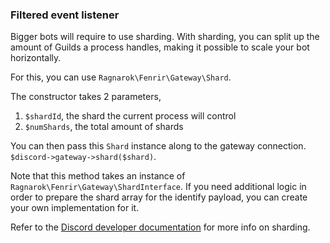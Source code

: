 ### Filtered event listener

Bigger bots will require to use sharding. With sharding, you can split up the amount of Guilds a process handles, making it possible to scale your bot horizontally.

For this, you can use `Ragnarok\Fenrir\Gateway\Shard`.

The constructor takes 2 parameters,

1. `$shardId`, the shard the current process will control
2. `$numShards`, the total amount of shards

You can then pass this `Shard` instance along to the gateway connection. `$discord->gateway->shard($shard)`.

Note that this method takes an instance of `Ragnarok\Fenrir\Gateway\ShardInterface`. If you need additional logic in order to prepare the shard array for the identify payload, you can create your own implementation for it.

Refer to the [Discord developer documentation](https://discord.com/developers/docs/topics/gateway#sharding) for more info on sharding.
